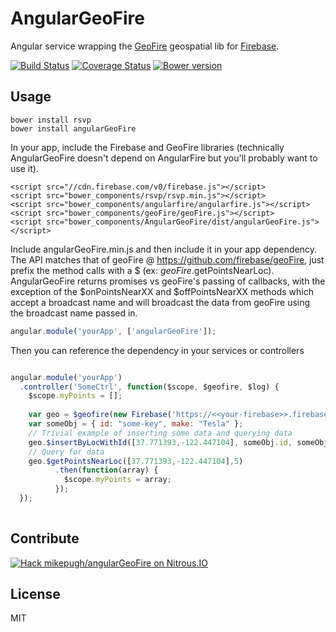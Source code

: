AngularGeoFire
==============

Angular service wrapping the [GeoFire](https://www.firebase.com/blog/2013-09-25-location-queries-geofire.html) geospatial lib for [Firebase](https://www.firebase.com/).

[![Build Status](https://travis-ci.org/mikepugh/AngularGeoFire.svg?branch=v2)](https://travis-ci.org/mikepugh/AngularGeoFire) [![Coverage Status](https://coveralls.io/repos/mikepugh/AngularGeoFire/badge.png)](https://coveralls.io/r/mikepugh/AngularGeoFire) [![Bower version](https://badge.fury.io/bo/angularGeoFire.svg)](http://badge.fury.io/bo/angularGeoFire)

Usage
-----
````
bower install rsvp
bower install angularGeoFire
````

In your app, include the Firebase and GeoFire libraries (technically AngularGeoFire doesn't depend on AngularFire but you'll probably want to use it).

````
<script src="//cdn.firebase.com/v0/firebase.js"></script>
<script src="bower_components/rsvp/rsvp.min.js"></script>
<script src="bower_components/angularfire/angularfire.js"></script>
<script src="bower_components/geoFire/geoFire.js"></script>
<script src="bower_components/AngularGeoFire/dist/angularGeoFire.js"></script>
````

Include angularGeoFire.min.js and then include it in your app dependency. The API matches that of geoFire @ https://github.com/firebase/geoFire, just prefix the method calls with a $ (ex: $geoFire.$getPointsNearLoc). AngularGeoFire returns promises vs geoFire's passing of callbacks, with the exception of the $onPointsNearXX and $offPointsNearXX methods which accept a broadcast name and will broadcast the data from geoFire using the broadcast name passed in.

````javascript
angular.module('yourApp', ['angularGeoFire']);
````

Then you can reference the dependency in your services or controllers

````javascript

angular.module('yourApp')
  .controller('SomeCtrl', function($scope, $geofire, $log) {
    $scope.myPoints = [];
    
    var geo = $geofire(new Firebase('https://<<your-firebase>>.firebaseio.com/'));
    var someObj = { id: "some-key", make: "Tesla" };
    // Trivial example of inserting some data and querying data
    geo.$insertByLocWithId([37.771393,-122.447104], someObj.id, someObj).catch(function(err) { $log.error(err); });
    // Query for data
    geo.$getPointsNearLoc([37.771393,-122.447104],5)
          .then(function(array) {
            $scope.myPoints = array;
          });
  });
  
````

Contribute
----------
[![Hack mikepugh/angularGeoFire on Nitrous.IO](https://d3o0mnbgv6k92a.cloudfront.net/assets/hack-l-v1-3cc067e71372f6045e1949af9d96095b.png)](https://www.nitrous.io/hack_button?source=embed&runtime=nodejs&repo=mikepugh%2FangularGeoFire)

License
-------
MIT
